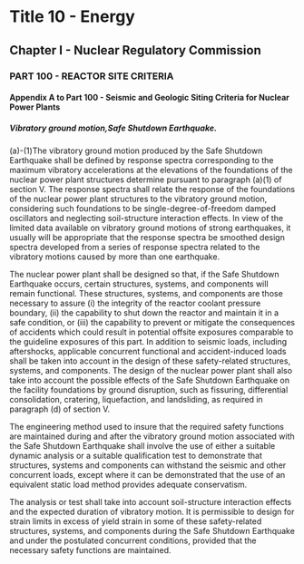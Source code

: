 
# Title 10 - Energy
## Chapter I - Nuclear Regulatory Commission
### PART 100 - REACTOR SITE CRITERIA
#### Appendix A to Part 100 - Seismic and Geologic Siting Criteria for Nuclear Power Plants
##### Vibratory ground motion,Safe Shutdown Earthquake.

(a)-(1)The vibratory ground motion produced by the Safe Shutdown Earthquake shall be defined by response spectra corresponding to the maximum vibratory accelerations at the elevations of the foundations of the nuclear power plant structures determine pursuant to paragraph (a)(1) of section V. The response spectra shall relate the response of the foundations of the nuclear power plant structures to the vibratory ground motion, considering such foundations to be single-degree-of-freedom damped oscillators and neglecting soil-structure interaction effects. In view of the limited data available on vibratory ground motions of strong earthquakes, it usually will be appropriate that the response spectra be smoothed design spectra developed from a series of response spectra related to the vibratory motions caused by more than one earthquake.

The nuclear power plant shall be designed so that, if the Safe Shutdown Earthquake occurs, certain structures, systems, and components will remain functional. These structures, systems, and components are those necessary to assure (i) the integrity of the reactor coolant pressure boundary, (ii) the capability to shut down the reactor and maintain it in a safe condition, or (iii) the capability to prevent or mitigate the consequences of accidents which could result in potential offsite exposures comparable to the guideline exposures of this part. In addition to seismic loads, including aftershocks, applicable concurrent functional and accident-induced loads shall be taken into account in the design of these safety-related structures, systems, and components. The design of the nuclear power plant shall also take into account the possible effects of the Safe Shutdown Earthquake on the facility foundations by ground disruption, such as fissuring, differential consolidation, cratering, liquefaction, and landsliding, as required in paragraph (d) of section V.

The engineering method used to insure that the required safety functions are maintained during and after the vibratory ground motion associated with the Safe Shutdown Earthquake shall involve the use of either a suitable dynamic analysis or a suitable qualification test to demonstrate that structures, systems and components can withstand the seismic and other concurrent loads, except where it can be demonstrated that the use of an equivalent static load method provides adequate conservatism.

The analysis or test shall take into account soil-structure interaction effects and the expected duration of vibratory motion. It is permissible to design for strain limits in excess of yield strain in some of these safety-related structures, systems, and components during the Safe Shutdown Earthquake and under the postulated concurrent conditions, provided that the necessary safety functions are maintained.
